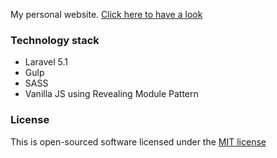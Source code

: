 My personal website. [Click here to have a look](http://thomas.andreo.ca)

### Technology stack

* Laravel 5.1
* Gulp
* SASS
* Vanilla JS using Revealing Module Pattern


### License

This is open-sourced software licensed under the [MIT license](http://opensource.org/licenses/MIT)

